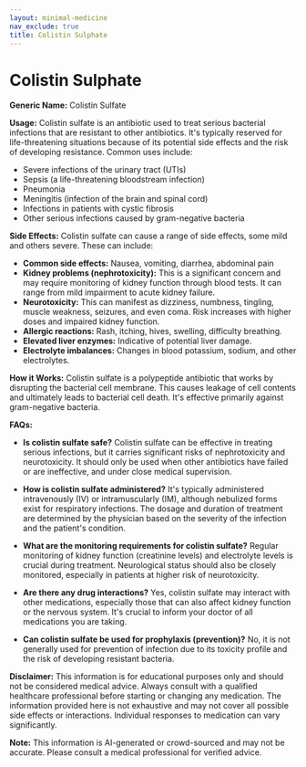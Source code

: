 ```yaml
---
layout: minimal-medicine
nav_exclude: true
title: Colistin Sulphate
---
```


# Colistin Sulphate

**Generic Name:** Colistin Sulfate

**Usage:** Colistin sulfate is an antibiotic used to treat serious bacterial infections that are resistant to other antibiotics.  It's typically reserved for life-threatening situations because of its potential side effects and the risk of developing resistance.  Common uses include:

* Severe infections of the urinary tract (UTIs)
* Sepsis (a life-threatening bloodstream infection)
* Pneumonia
* Meningitis (infection of the brain and spinal cord)
* Infections in patients with cystic fibrosis
* Other serious infections caused by gram-negative bacteria

**Side Effects:** Colistin sulfate can cause a range of side effects, some mild and others severe. These can include:

* **Common side effects:** Nausea, vomiting, diarrhea, abdominal pain
* **Kidney problems (nephrotoxicity):** This is a significant concern and may require monitoring of kidney function through blood tests.  It can range from mild impairment to acute kidney failure.
* **Neurotoxicity:** This can manifest as dizziness, numbness, tingling, muscle weakness, seizures, and even coma.  Risk increases with higher doses and impaired kidney function.
* **Allergic reactions:** Rash, itching, hives, swelling, difficulty breathing.
* **Elevated liver enzymes:**  Indicative of potential liver damage.
* **Electrolyte imbalances:**  Changes in blood potassium, sodium, and other electrolytes.


**How it Works:** Colistin sulfate is a polypeptide antibiotic that works by disrupting the bacterial cell membrane. This causes leakage of cell contents and ultimately leads to bacterial cell death.  It's effective primarily against gram-negative bacteria.

**FAQs:**

* **Is colistin sulfate safe?**  Colistin sulfate can be effective in treating serious infections, but it carries significant risks of nephrotoxicity and neurotoxicity.  It should only be used when other antibiotics have failed or are ineffective, and under close medical supervision.

* **How is colistin sulfate administered?** It's typically administered intravenously (IV) or intramuscularly (IM), although nebulized forms exist for respiratory infections. The dosage and duration of treatment are determined by the physician based on the severity of the infection and the patient's condition.

* **What are the monitoring requirements for colistin sulfate?**  Regular monitoring of kidney function (creatinine levels) and electrolyte levels is crucial during treatment.  Neurological status should also be closely monitored, especially in patients at higher risk of neurotoxicity.

* **Are there any drug interactions?**  Yes, colistin sulfate may interact with other medications, especially those that can also affect kidney function or the nervous system. It's crucial to inform your doctor of all medications you are taking.

* **Can colistin sulfate be used for prophylaxis (prevention)?** No, it is not generally used for prevention of infection due to its toxicity profile and the risk of developing resistant bacteria.

**Disclaimer:** This information is for educational purposes only and should not be considered medical advice. Always consult with a qualified healthcare professional before starting or changing any medication.  The information provided here is not exhaustive and may not cover all possible side effects or interactions.  Individual responses to medication can vary significantly.


**Note:** This information is AI-generated or crowd-sourced and may not be accurate. Please consult a medical professional for verified advice.